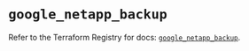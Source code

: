 # `google_netapp_backup`

Refer to the Terraform Registry for docs: [`google_netapp_backup`](https://registry.terraform.io/providers/hashicorp/google-beta/6.42.0/docs/resources/google_netapp_backup).
